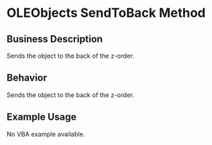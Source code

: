 # OLEObjects SendToBack Method

## Business Description
Sends the object to the back of the z-order.

## Behavior
Sends the object to the back of the z-order.

## Example Usage
No VBA example available.